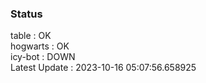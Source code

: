### Status


table : OK  
hogwarts : OK  
icy-bot : DOWN  
Latest Update : 2023-10-16 05:07:56.658925
